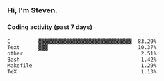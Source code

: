 ### Hi, I'm Steven.

#### Coding activity (past 7 days)
```
C         ▓▓▓▓▓▓▓▓▓▓▓▓▓▓▓▓▓▓▓▓▓▓▓▓▓▓▓▓▓▓  83.29%
Text      ▓▓▓                             10.37%
other                                      2.51%
Bash                                       1.42%
Makefile                                   1.29%
TeX                                        1.13%
```
